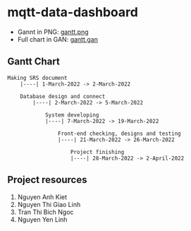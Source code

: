 # mqtt-data-dashboard

* Gannt in PNG: [gantt.png](/document/gantt.png)
* Full chart in GAN: [gantt.gan](/document/gantt.gan)

## Gantt Chart

    Making SRS document
        |----| 1-March-2022 -> 2-March-2022

        Database design and connect
            |----| 2-March-2022 -> 5-March-2022

                System developing
                |----| 7-March-2022 -> 19-March-2022

                    Front-end checking, designs and testing
                    |----| 21-March-2022 -> 26-March-2022

                        Project finishing
                        |----| 28-March-2022 -> 2-April-2022
                    
## Project resources
1. Nguyen Anh Kiet
2. Nguyen Thi Giao Linh
3. Tran Thi Bich Ngoc
4. Nguyen Yen Linh
